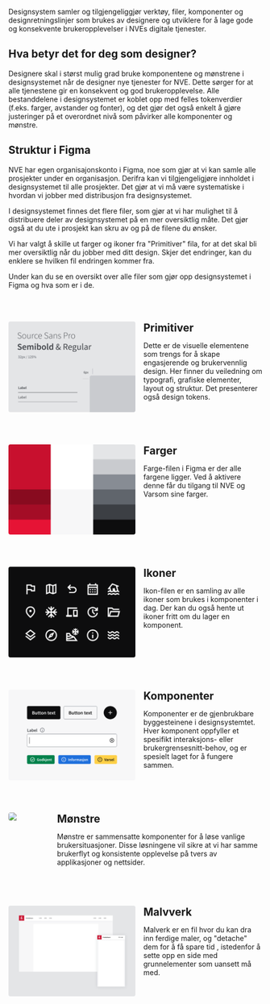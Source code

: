 <PageHeader title="For designere" imagePath="designer"  pageLevel=2></PageHeader>

Designsystem samler og tilgjengeliggjør verktøy, filer, komponenter og designretningslinjer som brukes av designere og utviklere for å lage gode og konsekvente brukeropplevelser i NVEs digitale tjenester.

## Hva betyr det for deg som designer?

Designere skal i størst mulig grad bruke komponentene og mønstrene i designsystemet når de designer nye tjenester for NVE. Dette sørger for at alle tjenestene gir en konsekvent og god brukeropplevelse. Alle bestanddelene i designsystemet er koblet opp med felles tokenverdier (f.eks. farger, avstander og fonter), og det gjør det også enkelt å gjøre justeringer på et overordnet nivå som påvirker alle komponenter og mønstre.

## Struktur i Figma

NVE har egen organisajonskonto i Figma, noe som gjør at vi kan samle alle prosjekter under en organisasjon. Derifra kan vi tilgjengeligjøre innholdet i designsystemet til alle prosjekter. Det gjør at vi må være systematiske i hvordan vi jobber med distribusjon fra designsystemet.

I designsystemet finnes det flere filer, som gjør at vi har mulighet til å distribuere deler av designsystemet på en mer oversiktlig måte. Det gjør også at du ute i prosjekt kan skru av og på de filene du ønsker.

Vi har valgt å skille ut farger og ikoner fra "Primitiver" fila, for at det skal bli mer oversiktlig når du jobber med ditt design. Skjer det endringer, kan du enklere se hvilken fil endringen kommer fra.

Under kan du se en oversikt over alle filer som gjør opp designsystemet i Figma og hva som er i de.

<style>
  .left-image-container {
    display: flex;
    align-items: flex-start;
    margin-top: 4rem;
  }
  .left-image-container img {
    margin-right: 1rem;
    padding-top: 0rem;
    border-radius: 4px;
  }

  .h2-style {
    border-top: none !important;
    margin:0 !important;  
    padding:0 !important;
  }
</style>

<div class="left-image-container">
  <img src="../../assets/images/primitiver.png" width="50%">
  <div>
    <h2 class="h2-style">Primitiver</h2>
    <p>Dette er de visuelle elementene som trengs for å skape engasjerende og brukervennlig design. Her finner du veiledning om typografi, grafiske elementer, layout og struktur. Det presenterer også design tokens.</p>
    <LinkButton URL="https://nve.frontify.com/" text="Åpne i Figma" :openInNewTab="true"/>
  </div>
</div>

<div class="left-image-container">
  <img src="../../assets/images/farger.png" width="50%">
  <div>
    <h2 class="h2-style">Farger</h2>
    <p>Farge-filen i Figma er der alle fargene ligger. Ved å aktivere denne får du tilgang til NVE og Varsom sine farger.</p>
    <LinkButton URL="https://nve.frontify.com/" text="Åpne i Figma" :openInNewTab="true"/>
  </div>
</div>

<div class="left-image-container">
  <img src="../../assets/images/ikoner.png" width="50%">
  <div>
    <h2 class="h2-style">Ikoner</h2>
    <p>Ikon-filen er en samling av alle ikoner som brukes i komponenter i dag. Der kan du også hente ut ikoner fritt om du lager en komponent.</p>
    <LinkButton URL="https://nve.frontify.com/" text="Åpne i Figma" :openInNewTab="true"/>
  </div>
</div>

<div class="left-image-container">
  <img src="../../assets/images/komponenter.png" width="50%">
  <div>
    <h2 class="h2-style">Komponenter</h2>
    <p>Komponenter er de gjenbrukbare byggesteinene i designsystemtet. Hver komponent oppfyller et spesifikt interaksjons- eller brukergrensesnitt-behov, og er spesielt laget for å fungere sammen.</p>
    <LinkButton URL="https://nve.frontify.com/" text="Åpne i Figma" :openInNewTab="true"/>
  </div>
</div>

<div class="left-image-container">
  <img src="../../assets/images/mønstre.png" width="50%">
  <div>
    <h2 class="h2-style">Mønstre</h2>
    <p>Mønstre er sammensatte komponenter for å løse vanlige brukersituasjoner. Disse løsningene vil sikre at vi har samme brukerflyt og konsistente opplevelse på tvers av applikasjoner og nettsider.</p>
    <LinkButton URL="https://nve.frontify.com/" text="Åpne i Figma" :openInNewTab="true"/>
  </div>
</div>

<div class="left-image-container">
  <img src="../../assets/images/malverk.png" width="50%">
  <div>
    <h2 class="h2-style">Malvverk</h2>
    <p>Malverk er en fil hvor du kan dra inn ferdige maler, og "detache" dem for å få spare tid , istedenfor å sette opp en side med grunnelementer som uansett må med.</p>
    <LinkButton URL="https://nve.frontify.com/" text="Åpne i Figma" :openInNewTab="true"/>
  </div>
</div>
